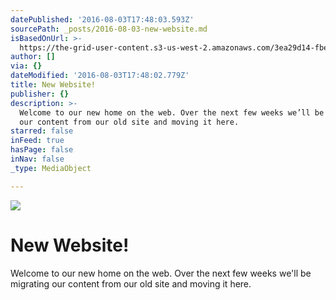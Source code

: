```yaml
---
datePublished: '2016-08-03T17:48:03.593Z'
sourcePath: _posts/2016-08-03-new-website.md
isBasedOnUrl: >-
  https://the-grid-user-content.s3-us-west-2.amazonaws.com/3ea29d14-fbe2-42b5-995b-9c674ec8e652.png
author: []
via: {}
dateModified: '2016-08-03T17:48:02.779Z'
title: New Website!
publisher: {}
description: >-
  Welcome to our new home on the web. Over the next few weeks we’ll be migrating
  our content from our old site and moving it here.
starred: false
inFeed: true
hasPage: false
inNav: false
_type: MediaObject

---
```

![](https://the-grid-user-content.s3-us-west-2.amazonaws.com/3ea29d14-fbe2-42b5-995b-9c674ec8e652.png)

# New Website!

Welcome to our new home on the web. Over the next few weeks we'll be migrating our content from our old site and moving it here.